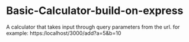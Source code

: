 # Basic-Calculator-build-on-express
A calculator that takes input through query parameters from the url. 
for example: https:/localhost/3000/add?a=5&b=10
